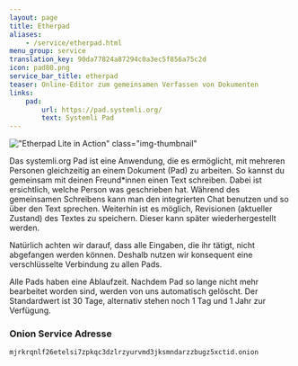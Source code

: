 ```yaml
---
layout: page
title: Etherpad
aliases:
    - /service/etherpad.html
menu_group: service
translation_key: 90da77824a87294c0a3ec5f856a75c2d
icon: pad80.png
service_bar_title: etherpad
teaser: Online-Editor zum gemeinsamen Verfassen von Dokumenten
links:
    pad:
        url: https://pad.systemli.org/
        text: Systemli Pad
---
```

!["Etherpad Lite in Action" class="img-thumbnail"](/assets/img/etherpad-lite-in-action.gif)

Das systemli.org Pad ist eine Anwendung, die es ermöglicht, mit mehreren Personen gleichzeitig an einem Dokument (Pad) zu arbeiten. So kannst du gemeinsam mit deinen Freund*innen einen Text schreiben. Dabei ist ersichtlich, welche Person was geschrieben hat. Während des gemeinsamen Schreibens kann man den integrierten Chat benutzen und so über den Text sprechen. Weiterhin ist es möglich, Revisionen (aktueller Zustand) des Textes zu speichern. Dieser kann später wiederhergestellt werden.

Natürlich achten wir darauf, dass alle Eingaben, die ihr tätigt, nicht abgefangen werden können. Deshalb nutzen wir konsequent eine verschlüsselte Verbindung zu allen Pads.

Alle Pads haben eine Ablaufzeit. Nachdem Pad so lange nicht mehr bearbeitet worden sind, werden von uns automatisch gelöscht. Der Standardwert ist 30 Tage, alternativ stehen noch 1 Tag und 1 Jahr zur Verfügung.

### Onion Service Adresse

```
mjrkrqnlf26etelsi7zpkqc3dzlrzyurvmd3jksmndarzzbugz5xctid.onion
```
